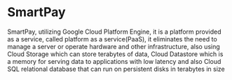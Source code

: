 # SmartPay




SmartPay, utilizing Google Cloud Platform Engine, it is a platform provided as a service, called platform as a service(PaaS), 
it eliminates the need to manage a server or operate hardware and other infrastructure, also using Cloud Storage which can store terabytes of data, 
Cloud Datastore which is a memory for serving data to applications with low latency and also Cloud SQL relational database that can run on persistent disks in terabytes in size
